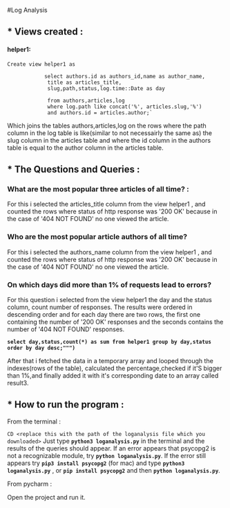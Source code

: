 #Log Analysis

## * Views created :

#### helper1:
`Create view helper1 as `
                
                select authors.id as authors_id,name as author_name,
                 title as articles_title,
                 slug,path,status,log.time::Date as day

                 from authors,articles,log
                 where log.path like concat('%', articles.slug,'%')
                 and authors.id = articles.author;`

Which joins the tables authors,articles,log on the rows where the path column in the log table is like(similar to not necessairly the same as)
	 the slug column in the articles table and where the id column in the authors table is equal to the author column in the articles table.


## * The Questions and Queries :
### What are the most popular three articles of all time? :
For this i selected the articles_title column from the view helper1 , and counted the rows where
status of http response was '200 OK' because in the case of '404 NOT FOUND' no one viewed the article.

### Who are the most popular article authors of all time?
For this i selected the authors_name column from the view helper1 , and counted the rows where
status of http response was '200 OK' because in the case of '404 NOT FOUND' no one viewed the article.

### On which days did more than 1% of requests lead to errors?

For this question i selected from the view helper1 the day and the status column, count number of responses.
The results were ordered in descending order and for each day there are two rows,
the first one containing the number of '200 OK' responses
and the seconds contains the number of '404 NOT FOUND' responses.

**`select day,status,count(*) as sum
                  from helper1
                  group by day,status
                  order by day desc;""")
`**

After that i fetched the data in a temporary array and looped through the indexes(rows of the table),
calculated the percentage,checked if it'S bigger than 1%,and finally
added it with it's corresponding date to an array called result3.

## * How to run the program :
From the terminal :

`CD <replace this with the path of the loganalysis file which you downloaded>`
Just type **`python3 loganalysis.py`** in the terminal and the results of
the queries should appear.
If an error appears that psycopg2 is not a recognizable module,
try **`python loganalysis.py`**.
If the error still appears try **`pip3 install psycopg2`** (for mac)
and type **`python3 loganalysis.py`** , or **`pip install psycopg2`** and then **`python loganalysis.py`**.

From pycharm :

Open the project and run it.



